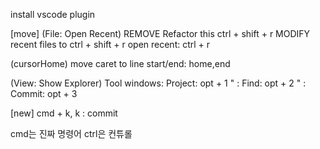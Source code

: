 install vscode plugin

[move]
(File: Open Recent)
REMOVE Refactor this ctrl + shift + r
MODIFY recent files to ctrl + shift + r
open recent: ctrl + r

(cursorHome)
move caret to line start/end: home,end


(View: Show Explorer)
Tool windows: Project: opt + 1
" : Find: opt + 2
" : Commit: opt + 3




[new]
cmd + k, k : commit


cmd는 진짜 명령어
ctrl은 컨튜롤
